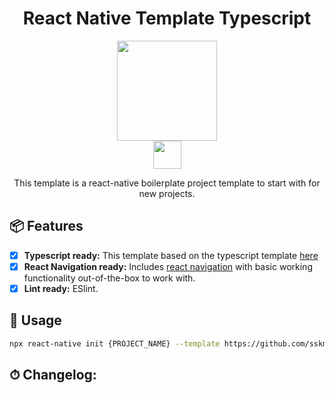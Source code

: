 <h1 align="center">React Native Template Typescript</h1>

<p align="center">
  <a href="https://reactnative.dev/"><img src="https://user-images.githubusercontent.com/16918590/93020342-69ec5c80-f617-11ea-8b1a-d39b1f43ffde.png" width="160px;" /></a>
  <br>
  <a href="https://www.typescriptlang.org/"><img src="https://user-images.githubusercontent.com/16918590/93020370-9607dd80-f617-11ea-87ec-e43bcbd60db0.png" height="45px;" /></a>
  <!-- <a href="https://styled-components.com/"><img src="https://user-images.githubusercontent.com/16918590/93020424-ea12c200-f617-11ea-879f-b6257e5d66b2.png" height="45px;" /></a>
  <a href=""><img src="https://user-images.githubusercontent.com/16918590/93020520-7f15bb00-f618-11ea-8b62-9e300e5f4e3f.png" height="45px;" /></a> -->
  <!-- <a href=""><img src="http://~.png" height="45px;" /></a> -->
</p>

<p style="text-align: center">
This template is a react-native boilerplate project template to start with for new projects.
</p>

## 📦 Features

* [x] **Typescript ready:** This template based on the typescript template [here](https://github.com/react-native-community/react-native-template-typescript)
* [x]  **React Navigation ready:** Includes [react navigation](https://reactnavigation.org/) with basic working functionality out-of-the-box to work with.
* [x]  **Lint ready:** ESlint.

## 💬 Usage

```bash
npx react-native init {PROJECT_NAME} --template https://github.com/sskmy1024y/react-native-template-typescript.git
```

## ⏱ Changelog:

